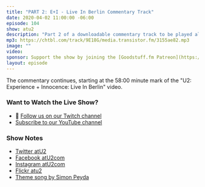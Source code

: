 ```yaml
---
title: "PART 2: E+I - Live In Berlin Commentary Track"
date: 2020-04-02 11:00:00 -06:00
episode: 104
show: atu2
description: "Part 2 of a downloadable commentary track to be played alongside the U2: Experience + Innocence - Live in Berlin concert video, available to subscribers of U2.com. Cue the video up to the 58:00 minute mark. "
mp3: https://chtbl.com/track/9E18G/media.transistor.fm/3155ae82.mp3
image: ""
video:
sponsor: Support the show by joining the [Goodstuff.fm Patreon](https://www.patreon.com/goodstuff)
layout: episode
---
```


The commentary continues, starting at the 58:00 minute mark of the "U2: Experience + Innocence: Live In Berlin" video.

### Want to Watch the Live Show?

* 💙 [Follow us on our Twitch channel](https://goodstuff.fm/twitch/)
* [Subscribe to our YouTube channel](https://www.youtube.com/user/goodstuffdotfm?sub_confirmation=1)

### Show Notes


* [Twitter atU2](https://twitter.com/atu2)
* [Facebook atU2com](https://www.facebook.com/atu2com)
* [Instagram atU2com](https://www.instagram.com/atu2com/)
* [Flickr atu2](https://www.flickr.com/photos/atu2com/)
* [Theme song by Simon Peyda](https://simonpeyda.wordpress.com/2016/04/06/how-to-dismantle-a-sirens-song-the-making-of-a-podcast-theme/)